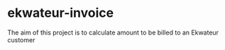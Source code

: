 # ekwateur-invoice
The aim of this project is to calculate amount to be billed to an Ekwateur customer
